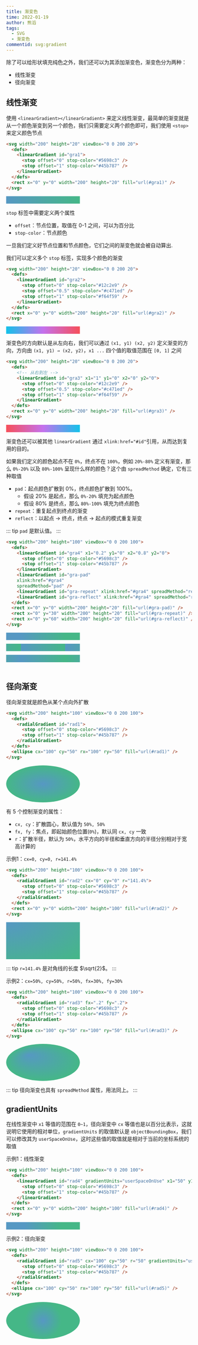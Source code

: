 ```yaml
---
title: 渐变色
time: 2022-01-19
author: 熊滔
tags:
  - SVG
  - 渐变色
commentid: svg:gradient
---
```


除了可以给形状填充纯色之外，我们还可以为其添加渐变色，渐变色分为两种：

- 线性渐变
- 径向渐变

## 线性渐变

使用 `<linearGradient></linearGradient>` 来定义线性渐变，最简单的渐变就是从一个颜色渐变到另一个颜色，我们只需要定义两个颜色即可，我们使用 `<stop>` 来定义颜色节点

```html
<svg width="200" height="20" viewBox="0 0 200 20">
  <defs>
    <linearGradient id="gra1">
      <stop offset="0" stop-color="#5698c3" />
      <stop offset="1" stop-color="#45b787" />
    </linearGradient>
  </defs>
  <rect x="0" y="0" width="200" height="20" fill="url(#gra1)" />
</svg>
```

<svg width="200" height="20" viewBox="0 0 200 20">
  <defs>
    <linearGradient id="gra1">
      <stop offset="0" stop-color="#5698c3" />
      <stop offset="1" stop-color="#45b787" />
    </linearGradient>
  </defs>
  <rect x="0" y="0" width="200" height="20" fill="url(#gra1)" />
</svg>

`stop` 标签中需要定义两个属性

- `offset`：节点位置，取值在 0-1 之间，可以为百分比
- `stop-color`：节点颜色

一旦我们定义好节点位置和节点颜色，它们之间的渐变色就会被自动算出.

我们可以定义多个 `stop` 标签，实现多个颜色的渐变

```html
<svg width="200" height="20" viewBox="0 0 200 20">
  <defs>
    <linearGradient id="gra2">
      <stop offset="0" stop-color="#12c2e9" />
      <stop offset="0.5" stop-color="#c471ed" />
      <stop offset="1" stop-color="#f64f59" />
    </linearGradient>
  </defs>
  <rect x="0" y="0" width="200" height="20" fill="url(#gra2)" />
</svg>
```

<svg width="200" height="20" viewBox="0 0 200 20">
  <defs>
    <linearGradient id="gra2">
      <stop offset="0" stop-color="#12c2e9" />
      <stop offset="0.5" stop-color="#c471ed" />
      <stop offset="1" stop-color="#f64f59" />
    </linearGradient>
  </defs>
  <rect x="0" y="0" width="200" height="20" fill="url(#gra2)" />
</svg>

渐变色的方向默认是从左向右，我们可以通过 `(x1, y1) (x2, y2)` 定义渐变的方向，方向由 `(x1, y1) → (x2, y2)`，`x1 ...` 四个值的取值范围在 `[0, 1]` 之间

```html
<svg width="200" height="20" viewBox="0 0 200 20">
  <defs>
    <!-- 从右到左 -->
    <linearGradient id="gra3" x1="1" y1="0" x2="0" y2="0">
      <stop offset="0" stop-color="#12c2e9" />
      <stop offset="0.5" stop-color="#c471ed" />
      <stop offset="1" stop-color="#f64f59" />
    </linearGradient>
  </defs>
  <rect x="0" y="0" width="200" height="20" fill="url(#gra3)" />
</svg>
```

<svg width="200" height="20" viewBox="0 0 200 20">
  <defs>
    <linearGradient id="gra3" x1="1" y1="0" x2="0" y2="0">
      <stop offset="0" stop-color="#12c2e9" />
      <stop offset="0.5" stop-color="#c471ed" />
      <stop offset="1" stop-color="#f64f59" />
    </linearGradient>
  </defs>
  <rect x="0" y="0" width="200" height="20" fill="url(#gra3)" />
</svg>

渐变色还可以被其他 `linearGradient` 通过 `xlink:href="#id"`引用，从而达到复用的目的。

如果我们定义的颜色起点不在 `0%`，终点不在 `100%`，例如 `20%-80%` 定义有渐变，那么 `0%-20%` 以及 `80%-100%` 呈现什么样的颜色？这个由 `spreadMethod` 确定，它有三种取值

- `pad`：起点颜色扩散到 0%，终点颜色扩散到 100%。
  - 假设 20% 是起点，那么 `0%-20%` 填充为起点颜色
  - 假设 80% 是终点，那么 `80%-100%` 填充为终点颜色
- `repeat`：重复起点到终点的渐变
- `reflect`：以起点 → 终点，终点 → 起点的模式重复渐变

::: tip
`pad` 是默认值。
:::

```html {3}
<svg width="200" height="100" viewBox="0 0 200 100">
  <defs>
    <linearGradient id="gra4" x1="0.2" y1="0" x2="0.8" y2="0">
      <stop offset="0" stop-color="#5698c3" />
      <stop offset="1" stop-color="#45b787" />
    </linearGradient>
    <linearGradient id="gra-pad" 
    xlink:href="#gra4" 
    spreadMethod="pad" />
    <linearGradient id="gra-repeat" xlink:href="#gra4" spreadMethod="repeat" />
    <linearGradient id="gra-reflect" xlink:href="#gra4" spreadMethod="reflect" />
  </defs>
  <rect x="0" y="0" width="200" height="20" fill="url(#gra-pad)" />
  <rect x="0" y="30" width="200" height="20" fill="url(#gra-repeat)" />
  <rect x="0" y="60" width="200" height="20" fill="url(#gra-reflect)" />
</svg>
```

<svg width="200" height="100" viewBox="0 0 200 100">
  <defs>
    <linearGradient id="gra4" x1="0.2" y1="0" x2="0.8" y2="0">
      <stop offset="0" stop-color="#5698c3" />
      <stop offset="1" stop-color="#45b787" />
    </linearGradient>
    <linearGradient id="gra-pad" 
    xlink:href="#gra4" 
    spreadMethod="pad" />
    <linearGradient id="gra-repeat" xlink:href="#gra4" spreadMethod="repeat" />
    <linearGradient id="gra-reflect" xlink:href="#gra4" spreadMethod="reflect" />
  </defs>
  <rect x="0" y="0" width="200" height="20" fill="url(#gra-pad)" />
  <rect x="0" y="30" width="200" height="20" fill="url(#gra-repeat)" />
  <rect x="0" y="60" width="200" height="20" fill="url(#gra-reflect)" />
</svg>

## 径向渐变

径向渐变就是颜色从某个点向外扩散

```html
<svg width="200" height="100" viewBox="0 0 200 100">
  <defs>
    <radialGradient id="rad1">
      <stop offset="0" stop-color="#5698c3" />
      <stop offset="1" stop-color="#45b787" />
    </radialGradient>
  </defs>
  <ellipse cx="100" cy="50" rx="100" ry="50" fill="url(#rad1)" />
</svg>
```

<svg width="200" height="100" viewBox="0 0 200 100">
  <defs>
    <radialGradient id="rad1">
      <stop offset="0" stop-color="#5698c3" />
      <stop offset="1" stop-color="#45b787" />
    </radialGradient>
  </defs>
  <ellipse cx="100" cy="50" rx="100" ry="50" fill="url(#rad1)" />
</svg>

有 5 个控制渐变的属性：

- `cx, cy`：扩散圆心，默认值为 `50%, 50%`
- `fx, fy`：焦点，即起始颜色位置(`0%`)，默认同 `cx, cy` 一致
- `r`：扩散半径，默认为 `50%`，水平方向的半径和垂直方向的半径分别相对于宽高计算的

示例1：`cx=0, cy=0, r=141.4%`

```html
<svg width="200" height="100" viewBox="0 0 200 100">
  <defs>
    <radialGradient id="rad2" cx="0" cy="0" r="141.4%">
      <stop offset="0" stop-color="#5698c3" />
      <stop offset="1" stop-color="#45b787" />
    </radialGradient>
  </defs>
  <rect x="0" y="0" width="200" height="100" fill="url(#rad2)" />
</svg>
```

<svg width="200" height="100" viewBox="0 0 200 100">
  <defs>
    <radialGradient id="rad2" cx="0" cy="0" r="141.4%">
      <stop offset="0" stop-color="#5698c3" />
      <stop offset="1" stop-color="#45b787" />
    </radialGradient>
  </defs>
  <rect x="0" y="0" width="200" height="100" fill="url(#rad2)" />
</svg>

::: tip
`r=141.4%` 是对角线的长度 $\sqrt{2}$。
:::

示例2：`cx=50%, cy=50%, r=50%, fx=30%, fy=30%`

```html
<svg width="200" height="100" viewBox="0 0 200 100">
  <defs>
    <radialGradient id="rad3" fx=".2" fy=".2">
      <stop offset="0" stop-color="#5698c3" />
      <stop offset="1" stop-color="#45b787" />
    </radialGradient>
  </defs>
  <ellipse cx="100" cy="50" rx="100" ry="50" fill="url(#rad3)" />
</svg>
```

<svg width="200" height="100" viewBox="0 0 200 100">
  <defs>
    <radialGradient id="rad3" fx=".3" fy=".3">
      <stop offset="0" stop-color="#5698c3" />
      <stop offset="1" stop-color="#45b787" />
    </radialGradient>
  </defs>
  <ellipse cx="100" cy="50" rx="100" ry="50" fill="url(#rad3)" />
</svg>

::: tip
径向渐变也具有 `spreadMethod` 属性，用法同上。
:::

## gradientUnits

在线性渐变中 `x1` 等值的范围在 `0~1`，径向渐变中 `cx` 等值也是以百分比表示，这就说明它使用的相对单位，`gradientUnits` 的取值默认是 `objectBoundingBox`，我们可以修改其为 `userSpaceOnUse`，这时这些值的取值就是相对于当前的坐标系统的取值

示例1：线性渐变

```html
<svg width="200" height="100" viewBox="0 0 200 100">
  <defs>
    <linearGradient id="rad4" gradientUnits="userSpaceOnUse" x1="50" y1="0" x2="150" y2="0">
      <stop offset="0" stop-color="#5698c3" />
      <stop offset="1" stop-color="#45b787" />
    </linearGradient>
  </defs>
  <rect x="0" y="0" width="200" height="100" fill="url(#rad4)" />
</svg>
```

<svg width="200" height="20" viewBox="0 0 200 20">
  <defs>
    <linearGradient id="rad4" gradientUnits="userSpaceOnUse" x1="50" y1="0" x2="150" y2="0">
      <stop offset="0" stop-color="#5698c3" />
      <stop offset="1" stop-color="#45b787" />
    </linearGradient>
  </defs>
  <rect x="0" y="0" width="200" height="100" fill="url(#rad4)" />
</svg>

示例2：径向渐变

```html
<svg width="200" height="100" viewBox="0 0 200 100">
  <defs>
    <radialGradient id="rad5" cx="100" cy="50" r="50" gradientUnits="userSpaceOnUse">
      <stop offset="0" stop-color="#5698c3" />
      <stop offset="1" stop-color="#45b787" />
    </radialGradient>
  </defs>
  <ellipse cx="100" cy="50" rx="100" ry="50" fill="url(#rad5)" />
</svg>
```

<svg width="200" height="100" viewBox="0 0 200 100">
  <defs>
    <radialGradient id="rad5" cx="100" cy="50" r="50" gradientUnits="userSpaceOnUse">
      <stop offset="0" stop-color="#5698c3" />
      <stop offset="1" stop-color="#45b787" />
    </radialGradient>
  </defs>
  <ellipse cx="100" cy="50" rx="100" ry="50" fill="url(#rad5)" />
</svg>
